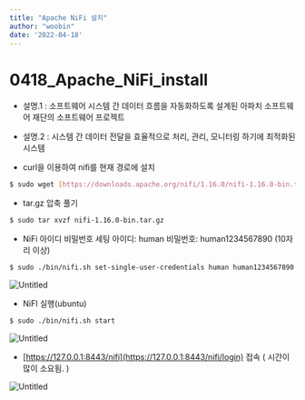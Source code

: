```yaml
---
title: "Apache NiFi 설치"
author: "woobin"
date: '2022-04-18'
---
```


# 0418_Apache_NiFi_install

- 설명.1 : 소프트웨어 시스템 간 데이터 흐름을 자동화하도록 설계된 아파치 소프트웨어 재단의 소프트웨어 프로젝트
- 설명.2 : 시스템 간 데이터 전달을 효율적으로 처리, 관리, 모니터링 하기에 최적화된 시스템

- curl을 이용하여 nifi를 현재 경로에 설치

```bash
$ sudo wget [https://downloads.apache.org/nifi/1.16.0/nifi-1.16.0-bin.tar.gz](https://downloads.apache.org/nifi/1.16.0/nifi-1.16.0-bin.tar.gz)
```

- tar.gz 압축 풀기

```bash
$ sudo tar xvzf nifi-1.16.0-bin.tar.gz
```

- NiFi 아이디 비밀번호 세팅
아이디: human
비밀번호: human1234567890 (10자리 이상)

```bash
$ sudo ./bin/nifi.sh set-single-user-credentials human human1234567890
```

![Untitled](/Images/0418_Apache_NiFi_install/Untitled.png)

- NiFI 실행(ubuntu)

```bash
$ sudo ./bin/nifi.sh start
```

![Untitled](/Images/0418_Apache_NiFi_install/Untitled%201.png)

- [https://127.0.0.1:8443/nifi](https://127.0.0.1:8443/nifi/login) 접속 ( 시간이 많이 소요됨. )

![Untitled](/Images/0418_Apache_NiFi_install/Untitled%202.png)